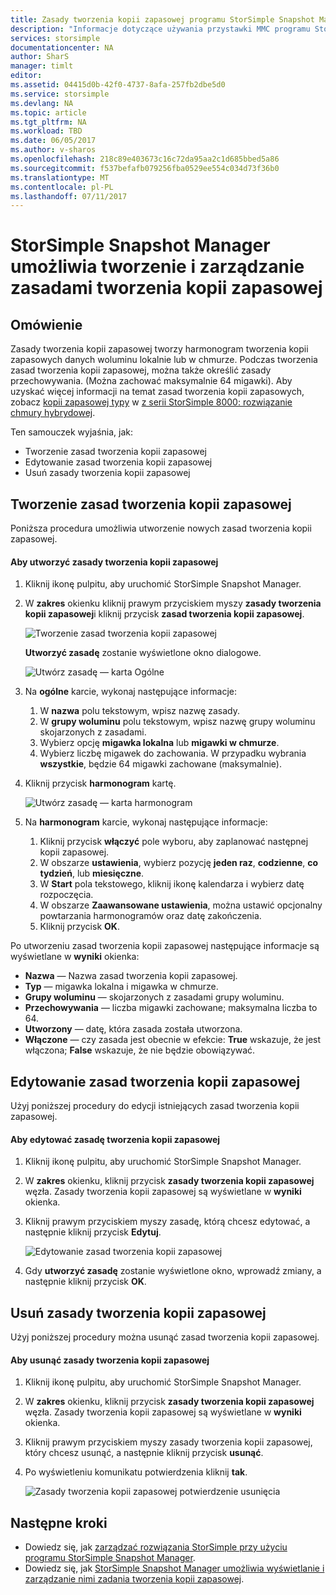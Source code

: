 ```yaml
---
title: Zasady tworzenia kopii zapasowej programu StorSimple Snapshot Manager | Dokumentacja firmy Microsoft
description: "Informacje dotyczące używania przystawki MMC programu StorSimple Snapshot Manager do tworzenia i obsługi zasad tworzenia kopii zapasowych, które kontrolują zaplanowanych kopii zapasowych."
services: storsimple
documentationcenter: NA
author: SharS
manager: timlt
editor: 
ms.assetid: 04415d0b-42f0-4737-8afa-257fb2dbe5d0
ms.service: storsimple
ms.devlang: NA
ms.topic: article
ms.tgt_pltfrm: NA
ms.workload: TBD
ms.date: 06/05/2017
ms.author: v-sharos
ms.openlocfilehash: 218c89e403673c16c72da95aa2c1d685bbed5a86
ms.sourcegitcommit: f537befafb079256fba0529ee554c034d73f36b0
ms.translationtype: MT
ms.contentlocale: pl-PL
ms.lasthandoff: 07/11/2017
---
```

# <a name="use-storsimple-snapshot-manager-to-create-and-manage-backup-policies"></a>StorSimple Snapshot Manager umożliwia tworzenie i zarządzanie zasadami tworzenia kopii zapasowej
## <a name="overview"></a>Omówienie
Zasady tworzenia kopii zapasowej tworzy harmonogram tworzenia kopii zapasowych danych woluminu lokalnie lub w chmurze. Podczas tworzenia zasad tworzenia kopii zapasowej, można także określić zasady przechowywania. (Można zachować maksymalnie 64 migawki). Aby uzyskać więcej informacji na temat zasad tworzenia kopii zapasowych, zobacz [kopii zapasowej typy](storsimple-what-is-snapshot-manager.md#backup-types-and-backup-policies) w [z serii StorSimple 8000: rozwiązanie chmury hybrydowej](storsimple-overview.md).

Ten samouczek wyjaśnia, jak:

* Tworzenie zasad tworzenia kopii zapasowej
* Edytowanie zasad tworzenia kopii zapasowej
* Usuń zasady tworzenia kopii zapasowej

## <a name="create-a-backup-policy"></a>Tworzenie zasad tworzenia kopii zapasowej
Poniższa procedura umożliwia utworzenie nowych zasad tworzenia kopii zapasowej.

#### <a name="to-create-a-backup-policy"></a>Aby utworzyć zasady tworzenia kopii zapasowej
1. Kliknij ikonę pulpitu, aby uruchomić StorSimple Snapshot Manager.
2. W **zakres** okienku kliknij prawym przyciskiem myszy **zasady tworzenia kopii zapasowej**i kliknij przycisk **zasad tworzenia kopii zapasowej**.

    ![Tworzenie zasad tworzenia kopii zapasowej](./media/storsimple-snapshot-manager-manage-backup-policies/HCS_SSM_Create_BU_policy.png)

    **Utworzyć zasadę** zostanie wyświetlone okno dialogowe.

    ![Utwórz zasadę — karta Ogólne](./media/storsimple-snapshot-manager-manage-backup-policies/HCS_SSM_Create_policy_general.png)
3. Na **ogólne** karcie, wykonaj następujące informacje:

   1. W **nazwa** polu tekstowym, wpisz nazwę zasady.
   2. W **grupy woluminu** polu tekstowym, wpisz nazwę grupy woluminu skojarzonych z zasadami.
   3. Wybierz opcję **migawka lokalna** lub **migawki w chmurze**.
   4. Wybierz liczbę migawek do zachowania. W przypadku wybrania **wszystkie**, będzie 64 migawki zachowane (maksymalnie).
4. Kliknij przycisk **harmonogram** kartę.

    ![Utwórz zasadę — karta harmonogram](./media/storsimple-snapshot-manager-manage-backup-policies/HCS_SSM_Create_policy_schedule.png)
5. Na **harmonogram** karcie, wykonaj następujące informacje:

   1. Kliknij przycisk **włączyć** pole wyboru, aby zaplanować następnej kopii zapasowej.
   2. W obszarze **ustawienia**, wybierz pozycję **jeden raz**, **codzienne**, **co tydzień**, lub **miesięczne**.
   3. W **Start** pola tekstowego, kliknij ikonę kalendarza i wybierz datę rozpoczęcia.
   4. W obszarze **Zaawansowane ustawienia**, można ustawić opcjonalny powtarzania harmonogramów oraz datę zakończenia.
   5. Kliknij przycisk **OK**.

Po utworzeniu zasad tworzenia kopii zapasowej następujące informacje są wyświetlane w **wyniki** okienka:

* **Nazwa** — Nazwa zasad tworzenia kopii zapasowej.
* **Typ** — migawka lokalna i migawka w chmurze.
* **Grupy woluminu** — skojarzonych z zasadami grupy woluminu.
* **Przechowywania** — liczba migawki zachowane; maksymalna liczba to 64.
* **Utworzony** — datę, która zasada została utworzona.
* **Włączone** — czy zasada jest obecnie w efekcie: **True** wskazuje, że jest włączona; **False** wskazuje, że nie będzie obowiązywać.

## <a name="edit-a-backup-policy"></a>Edytowanie zasad tworzenia kopii zapasowej
Użyj poniższej procedury do edycji istniejących zasad tworzenia kopii zapasowej.

#### <a name="to-edit-a-backup-policy"></a>Aby edytować zasadę tworzenia kopii zapasowej
1. Kliknij ikonę pulpitu, aby uruchomić StorSimple Snapshot Manager.
2. W **zakres** okienku, kliknij przycisk **zasady tworzenia kopii zapasowej** węzła. Zasady tworzenia kopii zapasowej są wyświetlane w **wyniki** okienka.
3. Kliknij prawym przyciskiem myszy zasadę, którą chcesz edytować, a następnie kliknij przycisk **Edytuj**.

    ![Edytowanie zasad tworzenia kopii zapasowej](./media/storsimple-snapshot-manager-manage-backup-policies/HCS_SSM_Edit_BU_policy.png)
4. Gdy **utworzyć zasadę** zostanie wyświetlone okno, wprowadź zmiany, a następnie kliknij przycisk **OK**.

## <a name="delete-a-backup-policy"></a>Usuń zasady tworzenia kopii zapasowej
Użyj poniższej procedury można usunąć zasad tworzenia kopii zapasowej.

#### <a name="to-delete-a-backup-policy"></a>Aby usunąć zasady tworzenia kopii zapasowej
1. Kliknij ikonę pulpitu, aby uruchomić StorSimple Snapshot Manager.
2. W **zakres** okienku, kliknij przycisk **zasady tworzenia kopii zapasowej** węzła. Zasady tworzenia kopii zapasowej są wyświetlane w **wyniki** okienka.
3. Kliknij prawym przyciskiem myszy zasady tworzenia kopii zapasowej, który chcesz usunąć, a następnie kliknij przycisk **usunąć**.
4. Po wyświetleniu komunikatu potwierdzenia kliknij **tak**.

    ![Zasady tworzenia kopii zapasowej potwierdzenie usunięcia](./media/storsimple-snapshot-manager-manage-backup-policies/HCS_SSM_Delete_BU_policy.png)

## <a name="next-steps"></a>Następne kroki
* Dowiedz się, jak [zarządzać rozwiązania StorSimple przy użyciu programu StorSimple Snapshot Manager](storsimple-snapshot-manager-admin.md).
* Dowiedz się, jak [StorSimple Snapshot Manager umożliwia wyświetlanie i zarządzanie nimi zadania tworzenia kopii zapasowej](storsimple-snapshot-manager-manage-backup-jobs.md).
